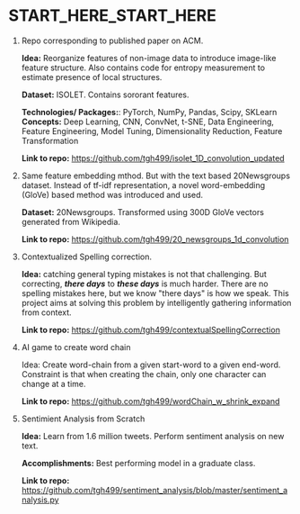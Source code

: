 # START_HERE_START_HERE

1. Repo corresponding to published paper on ACM.
    
    **Idea:** Reorganize features of non-image data to introduce image-like feature structure. Also contains code for entropy measurement to estimate presence of local structures.
    
    **Dataset:** ISOLET. Contains sororant features.

    **Technologies/ Packages:**: PyTorch, NumPy, Pandas, Scipy, SKLearn
    **Concepts:** Deep Learning, CNN, ConvNet, t-SNE, Data Engineering, Feature Engineering, Model Tuning, Dimensionality Reduction, Feature Transformation
    
    **Link to repo:** https://github.com/tgh499/isolet_1D_convolution_updated

2.  Same feature embedding mthod. But with the text based 20Newsgroups dataset. Instead of tf-idf representation, a novel word-embedding (GloVe) based method was introduced and used.

    **Dataset:** 20Newsgroups. Transformed using 300D GloVe vectors generated from Wikipedia.

    **Link to repo:** https://github.com/tgh499/20_newsgroups_1d_convolution

3. Contextualized Spelling correction. 

    **Idea:** catching general typing mistakes is not that challenging. But correcting, ***there days*** to ***these days*** is much harder. There are no spelling mistakes here, but we know "there days" is how we speak. This project aims at solving this problem by intelligently gathering information from context.

    **Link to repo:** https://github.com/tgh499/contextualSpellingCorrection

4. AI game to create word chain

    Idea: Create word-chain from a given start-word to a given end-word. Constraint is that when creating the chain, only one character can change at a time.

    **Link to repo:** https://github.com/tgh499/wordChain_w_shrink_expand

5. Sentimient Analysis from Scratch

    **Idea:** Learn from 1.6 million tweets. Perform sentiment analysis on new text.

    **Accomplishments:** Best performing model in a graduate class.

    **Link to repo:** https://github.com/tgh499/sentiment_analysis/blob/master/sentiment_analysis.py